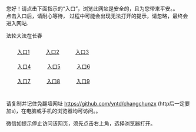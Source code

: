 您好！请点击下面指示的“入口”，浏览此网站是安全的，且为您带来平安。。 <br/>
点击入口后，请耐心等待， 过程中可能会出现无法打开的提示，请忽略，最终会进入网站. </br>

法轮大法在长春<br/>
<div style="padding:10px"><a style="margin:20px" target="_blank" href="https://d346j8b1mn7lxh.cloudfront.net/2Qpsp?gkckd" id="ccLink1" rel="nofollow">入口1</a> <a target="_blank" style="margin:20px" href="https://d2uu40470d4z9e.cloudfront.net/2Qpsp?gtuauohm" id="ccLink2" rel="nofollow">入口2</a> <a style="margin:20px" target="_blank" href="https://d1w51v529hskcg.cloudfront.net/2Qpsp?ktjcdj" id="ccLink3" rel="nofollow">入口3</a></div>

<div style="padding:10px" ><a style="margin:20px" target="_blank" href="https://d346j8b1mn7lxh.cloudfront.net/2Qpsp?gkckd" id="ccLink4" rel="nofollow">入口4</a> <a style="margin:20px" href="https://d2uu40470d4z9e.cloudfront.net/2Qpsp?gtuauohm" target="_blank" id="ccLink5" rel="nofollow">入口5</a> <a style="margin:20px" href="https://d1w51v529hskcg.cloudfront.net/2Qpsp?ktjcdj" target="_blank" id="ccLink6" rel="nofollow">入口6</a></div>

<div style="padding:10px"><a style="margin:20px" target="_blank" href="https://d346j8b1mn7lxh.cloudfront.net/2Qpsp?gkckd" id="ccLink7" rel="nofollow">入口7</a> <a style="margin:20px" href="https://d2uu40470d4z9e.cloudfront.net/2Qpsp?gtuauohm" target="_blank" id="ccLink8" rel="nofollow">入口8</a> <a style="margin:20px" target="_blank" href="https://d1w51v529hskcg.cloudfront.net/2Qpsp?ktjcdj" id="ccLink9" rel="nofollow">入口9</a></div>

<br/>



请复制并记住免翻墙网址 https://github.com/yntd/changchunzx (http后一定要加s)，在电脑或手机的浏览器均可访问。。<br/>

微信如提示停止访问该网页，须先点击右上角，选择浏览器打开。
